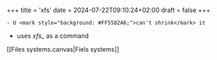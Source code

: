 +++
title = 'xfs'
date = 2024-07-22T09:10:24+02:00
draft = false
+++

    - U <mark style="background: #FF5582A6;">can't shrink</mark> it 
- uses *xfs_* as a command 


[[Files systems.canvas|Fiels systems]] 